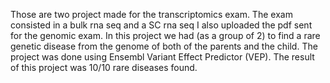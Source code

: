 Those are two project made for the transcriptomics exam.
The exam consisted in a bulk rna seq and a SC rna seq 
I also uploaded the pdf sent for the genomic exam.
In this project we had (as a group of 2) to find a rare genetic disease from the genome of both of the parents and the child. 
The project was done using Ensembl Variant Effect Predictor (VEP). The result of this project was 10/10 rare diseases found.
